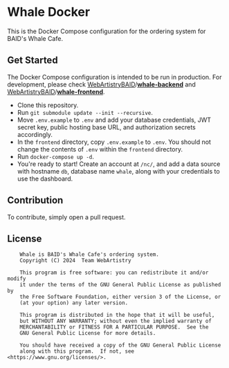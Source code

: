 # Whale Docker

This is the Docker Compose configuration for the ordering system for BAID's Whale Cafe.

## Get Started

The Docker Compose configuration is intended to be run in production. For development, please check [WebArtistryBAID](https://github.com/WebArtistryBAID)/[**whale-backend**](https://github.com/WebArtistryBAID/whale-backend) and [WebArtistryBAID](https://github.com/WebArtistryBAID)/[**whale-frontend**](https://github.com/WebArtistryBAID/whale-frontend).

* Clone this repository.
* Run `git submodule update --init --recursive`.
* Move `.env.example` to `.env` and add your database credentials, JWT secret key, public hosting base URL, and authorization secrets accordingly.
* In the `frontend` directory, copy `.env.example` to `.env`. You should not change the contents of `.env` within the `frontend` directory.
* Run `docker-compose up -d`.
* You're ready to start! Create an account at `/nc/`, and add a data source with hostname `db`, database name `whale`, along with your credentials to use the dashboard.

## Contribution

To contribute, simply open a pull request.

## License

```
    Whale is BAID's Whale Cafe's ordering system.
    Copyright (C) 2024  Team WebArtistry

    This program is free software: you can redistribute it and/or modify
    it under the terms of the GNU General Public License as published by
    the Free Software Foundation, either version 3 of the License, or
    (at your option) any later version.

    This program is distributed in the hope that it will be useful,
    but WITHOUT ANY WARRANTY; without even the implied warranty of
    MERCHANTABILITY or FITNESS FOR A PARTICULAR PURPOSE.  See the
    GNU General Public License for more details.

    You should have received a copy of the GNU General Public License
    along with this program.  If not, see <https://www.gnu.org/licenses/>.
```

